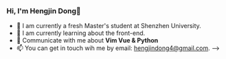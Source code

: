 ### Hi, I'm Hengjin Dong👋 <a href="dhj5252.github.io"></a>

- 🔭 I am currently a fresh Master's student at Shenzhen University.
- 🌱 I am currently learning about the front-end.
- 💬 Communicate with me about **Vim Vue & Python**
- 📫 You can get in touch wih me by email: hengjindong4@gmail.com. -->
<!-- - ⚡ Fun fact: Big Fan of the :zap: emoji
